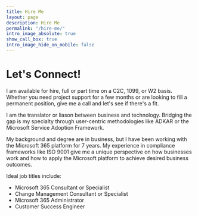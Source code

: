 ```yaml
---
title: Hire Me
layout: page
description: Hire Me
permalink: "/hire-me/"
intro_image_absolute: true
show_call_box: true
intro_image_hide_on_mobile: false
---
```


# Let's Connect!

I am available for hire, full or part time on a C2C, 1099, or W2 basis. Whether you need project support for a few months or are looking to fill a permanent position, give me a call and let's see if there's a fit.

I am the translator or liason between business and technology. Bridging the gap is my specialty through user-centric methodologies like ADKAR or the Microsoft Service Adoption Framework.

My background and degree are in business, but I have been working with the Microsoft 365 platform for 7 years. My experience in compliance frameworks like ISO 9001 give me a unique perspective on how businesses work and how to apply the Microsoft platform to achieve desired business outcomes.

Ideal job titles include:
- Microsoft 365 Consultant or Specialist
- Change Management Consultant or Specialist
- Microsoft 365 Administrator
- Customer Success Engineer

